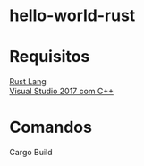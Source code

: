 # hello-world-rust

# Requisitos
[Rust Lang](https://www.rust-lang.org/pt-BR/install.html)  
[Visual Studio 2017 com C++](https://www.visualstudio.com/pt-br/)

# Comandos
Cargo Build